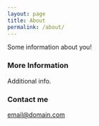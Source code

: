 ```yaml
---
layout: page
title: About
permalink: /about/
---
```


Some information about you!

### More Information

Additional info.

### Contact me

[email@domain.com](mailto:email@domain.com)